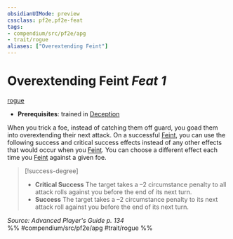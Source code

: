 ```yaml
---
obsidianUIMode: preview
cssclass: pf2e,pf2e-feat
tags:
- compendium/src/pf2e/apg
- trait/rogue
aliases: ["Overextending Feint"]
---
```

# Overextending Feint  *Feat 1*  
[rogue](rules/traits/rogue.md "Rogue Class Trait")  

- **Prerequisites**: trained in [Deception](compendium/skills.md#Deception)

When you trick a foe, instead of catching them off guard, you goad them into overextending their next attack. On a successful [Feint](rules/actions/feint.md), you can use the following success and critical success effects instead of any other effects that would occur when you [Feint](rules/actions/feint.md). You can choose a different effect each time you [Feint](rules/actions/feint.md) against a given foe.

> [!success-degree] 
> - **Critical Success** The target takes a –2 circumstance penalty to all attack rolls against you before the end of its next turn.
> - **Success** The target takes a –2 circumstance penalty to its next attack roll against you before the end of its next turn.

*Source: Advanced Player's Guide p. 134*  
%% #compendium/src/pf2e/apg #trait/rogue %%